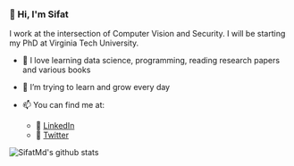 ### 👋 Hi, I'm Sifat

I work at the intersection of Computer Vision and Security. I will be starting my PhD at Virginia Tech University.
- 🔭 I love learning data science, programming, reading research papers and various books
- 🌱 I’m trying to learn and grow every day

- 📫 You can find me at:
  - :office: [LinkedIn](https://www.linkedin.com/in/sifat-muhammad-abdullah-4619ba148/)
  - 💬 [Twitter](https://twitter.com/SifatMdAbdullah)
<!--  
  - :bulb: [Medium articles](https://medium.com/@sifat.abdullah577)
-->
![SifatMd's github stats](https://github-readme-stats.vercel.app/api?username=SifatMd&count_private=true&show_icons=true&theme=algolia&hide_rank=false)

<!--
**SifatMd/SifatMd** is a ✨ _special_ ✨ repository because its `README.md` (this file) appears on your GitHub profile.

Here are some ideas to get you started:

- 🔭 I’m currently working on ...
- 🌱 I’m currently learning ...
- 👯 I’m looking to collaborate on ...
- 🤔 I’m looking for help with ...
- 💬 Ask me about ...
- 📫 How to reach me: ...
- 😄 Pronouns: ...
- ⚡ Fun fact: ...
-->
